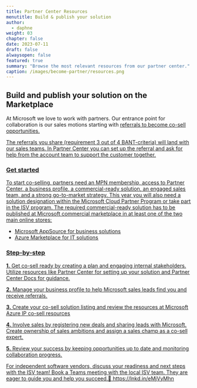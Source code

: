 ```yaml
---
title: Partner Center Resources
menutitle: Build & publish your solution
author: 
  - daphne
weight: 03
chapter: false
date: 2023-07-11
draft: false
alwaysopen: false
featured: true
summary: "Browse the most relevant resources from our partner center."
caption: /images/become-partner/resources.png
---
```

## Build and publish your solution on the Marketplace
At Microsoft we love to work with partners. Our entrance point for collaboration is our sales motions starting with [<u>referrals<u>](https://learn.microsoft.com/en-us/partner-center/referrals) to become co-sell opportunities.

The referrals you share (requirement 3 out of 4 BANT-criteria) will land with our sales teams. In Partner Center you can set up the referral and [<u>ask for help from the account team to support the customer together<u>](https://learn.microsoft.com/en-us/partner-center/co-sell-overview).

### Get started
To start co-selling, partners need an MPN membership, access to [<u>Partner Center<u>](https://partner.microsoft.com/en-us/), a [<u>business profile<u>](https://learn.microsoft.com/en-us/partner-center/create-a-marketing-profile), a [<u>commercial-ready solution<u>](https://learn.microsoft.com/en-us/partner-center/co-sell-configure), an engaged sales team, and a strong go-to-market strategy. This year you will also need a solution designation within the Microsoft Cloud Partner Program or take part in the [<u>ISV program<u>](https://partner.microsoft.com/en-us/asset/collection/independent-software-vendor-resources#/). The required commercial-ready solution has to be [<u>published<u>](https://learn.microsoft.com/en-us/partner-center/marketplace/publisher-guide-by-offer-type) at Microsoft commercial marketplace in at least one of the two main online stores:

-   [<u>Microsoft AppSource<u>](https://appsource.microsoft.com/) for business solutions
-   [<u>Azure Marketplace<u>](https://azuremarketplace.microsoft.com/) for IT solutions

### Step-by-step
**1.**  Get co-sell ready by creating a plan and engaging internal stakeholders. Utilize resources like Partner Center for setting up your solution and Partner Center Docs for guidance.

**2.**  Manage your [<u>business profile<u>](https://learn.microsoft.com/en-us/partner-center/create-a-marketing-profile) to help Microsoft sales leads find you and receive [<u>referrals<u>](https://learn.microsoft.com/en-us/partner-center/referrals).

**3.** Create your [<u>co-sell solution listing<u>](https://learn.microsoft.com/en-us/partner-center/co-sell-configure) and review the resources at [<u>Microsoft Azure IP co-sell resources<u>](https://partner.microsoft.com/en-us/asset/collection/microsoft-azure-ip-co-sell-resources#/)

**4.** Involve sales by registering new deals and sharing leads with Microsoft. Create ownership of sales ambitions and assign a sales champ as a co-sell expert.

**5.** Review your success by keeping opportunities up to date and monitoring collaboration progress.

For independent software vendors, discuss your readiness and next steps with the ISV team! Book a Teams meeting with the local ISV team. They are eager to guide you and help you succeed.🚀 <u>https://lnkd.in/eMjVyMhn<u>